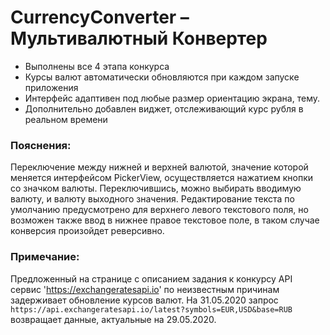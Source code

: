 # CurrencyConverter – Мультивалютный Конвертер
  - Выполнены все 4 этапа конкурса
  - Курсы валют автоматически обновляются при каждом запуске приложения
  - Интерфейс адаптивен под любые размер ориентацию экрана, тему.
  - Дополнительно добавлен виджет, отслеживающий курс рубля в реальном времени
### Пояснения:
Переключение между нижней и верхней валютой, значение которой меняется интерфейсом PickerView, осуществляется нажатием кнопки со значком валюты.
Переключившись, можно выбирать вводимую валюту, и валюту выходного значения.
Редактирование текста по умолчанию предусмотрено для верхнего левого текстового поля, но возможен также ввод в нижнее правое текстовое поле, в таком случае конверсия произойдет реверсивно.
### Примечание:
Предложенный на странице с описанием задания к конкурсу API сервис 'https://exchangeratesapi.io' по неизвестным причинам задерживает обновление курсов валют. На 31.05.2020 запрос `https://api.exchangeratesapi.io/latest?symbols=EUR,USD&base=RUB` возвращает данные, актуальные на 29.05.2020.
